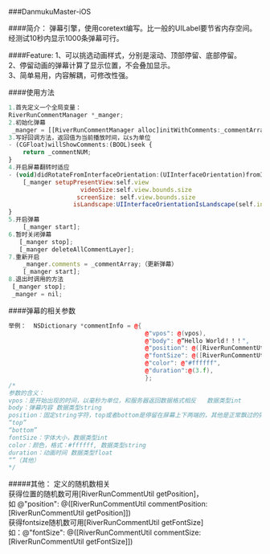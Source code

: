 ###DanmukuMaster-iOS

####简介：
弹幕引擎，使用coretext编写。比一般的UILabel要节省内存空间。经测试10秒内显示1000条弹幕可行。  

####Feature:
1、可以挑选动画样式，分别是滚动、顶部停留、底部停留。  
2、停留动画的弹幕计算了显示位置，不会叠加显示。  
3、简单易用，内容解耦，可修改性强。  

####使用方法
```javascript
1.首先定义一个全局变量：  
RiverRunCommentManager *_manger;  
2.初始化弹幕
 _manger = [[RiverRunCommentManager alloc]initWithComments:_commentArray delegate:self andPresentView:self.view videoSize:self.view.bounds.size screenSize:self.view.bounds.size isLandscape:UIInterfaceOrientationIsLandscape(self.interfaceOrientation)];
3.写好回调方法，返回值为当前播放时间，以s为单位
- (CGFloat)willShowComments:(BOOL)seek {
    return _commentNUM;
}
4.开启屏幕翻转时适应
- (void)didRotateFromInterfaceOrientation:(UIInterfaceOrientation)fromInterfaceOrientation {
    [_manger setupPresentView:self.view
                    videoSize:self.view.bounds.size
                   screenSize: self.view.bounds.size
                  isLandscape:UIInterfaceOrientationIsLandscape(self.interfaceOrientation)];
}
5.开启弹幕
    [_manger start];
6.暂时关闭弹幕 
   [_manger stop];
   [_manger deleteAllCommentLayer];
7.重新开启
    _manger.comments = _commentArray;（更新弹幕）
    [_manger start];
8.退出时调用的方法
 [_manger stop];
 _manger = nil;
```

####弹幕的相关参数
```c++
举例：  NSDictionary *commentInfo = @{
                                      @"vpos": @(vpos),
                                      @"body": @“Hello World！！！",
                                      @"position": @([RiverRunCommentUtil commentPosition:[self getPosition]]),
                                      @"fontSize": @([RiverRunCommentUtil commentSize:[self getFontSize]]),
                                      @"color": @"#ffffff",
                                      @"duration":@(3.f),
                                      };
/*
参数的含义：
vpos：是开始出现的时间，以毫秒为单位，和服务器返回数据格式相反   数据类型int
body：弹幕内容 数据类型string
position：固定string字符，top或者bottom是停留在屏幕上下两端的，其他是正常飘过的弹幕  
“top” 	
“bottom” 
fontSize：字体大小，数据类型int
color：颜色，格式：#ffffff, 数据类型string
duration：动画时间 数据类型float
“”（其他）  
*/
```

#####其他：
定义的随机数相关  
获得位置的随机数可用[RiverRunCommentUtil getPosition]，  
如  @"position": @([RiverRunCommentUtil commentPosition:[RiverRunCommentUtil getPosition]])  
获得fontsize随机数可用[RiverRunCommentUtil getFontSize]  
如：@"fontSize": @([RiverRunCommentUtil commentSize:[RiverRunCommentUtil getFontSize]])  





